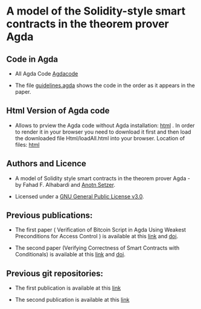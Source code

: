 # A model of the Solidity-style smart contracts in the theorem prover Agda


## Code in Agda
* All Agda Code
  [Agdacode](/Agdacode/) 

  
* The file  [guidelines.agda](Agdacode/guidelines.agda/) shows the code in the order as it appears in the paper.

## Html Version of Agda code 
* Allows to prview the Agda code without Agda installation: [html](https://htmlpreview.github.io/?https://github.com/fahad1985lab/A_model_of_Solidity_style_smart_contracts_in_the_theorem_prover_Agda_/blob/main/Html/guidelines.html) . In order to render it in your browser you need to download it first and then load the downloaded file Html/loadAll.html into your browser. Location of files: [html](/Html/guidelines.html)

 ## Authors and Licence
 * A model of Solidity style smart contracts in the theorem prover Agda - by 
 Fahad F. Alhabardi and [Anotn Setzer](https://www.cs.swan.ac.uk/~csetzer/).
 
 
 * Licensed under a [GNU General Public License v3.0](https://www.gnu.org/licenses/gpl-3.0.en.html).
 
 ## Previous publications:
 
 * The first paper ( Verification of Bitcoin Script in Agda Using Weakest Preconditions for Access Control
) is available at this [link](https://doi.org/10.4230/LIPIcs.TYPES.2021.1) and [doi](https://doi.org/10.4230/LIPIcs.TYPES.2021.1).
 
 * The second paper (Verifying Correctness of Smart Contracts with Conditionals) is available at this [link](https://ieeexplore.ieee.org/abstract/document/10087054) and [doi](http://dx.doi.org/10.1109/iGETblockchain56591.2022.10087054).
 
 ## Previous git repositories:
 
 * The first publication is available at this [link](https://github.com/fahad1985lab/Smart--Contracts--Verification--With--Agda)
 
 * The second publication is available at this  [link](https://github.com/fahad1985lab/Verifying--Correctness--of-Smart--Contracts--with--Conditionals)
 
